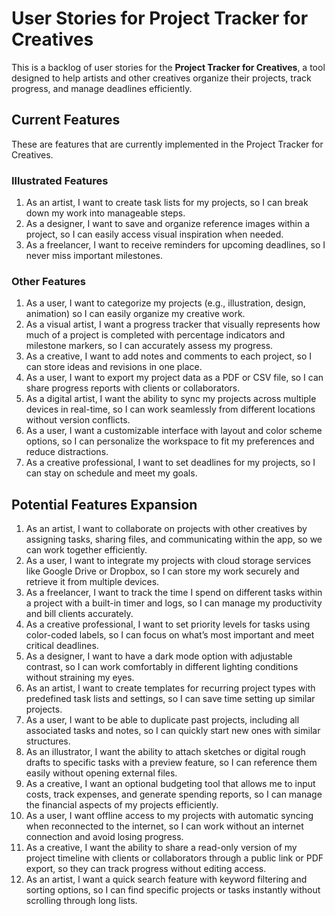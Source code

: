 # User Stories for Project Tracker for Creatives

This is a backlog of user stories for the **Project Tracker for Creatives**, a tool designed to help artists and other creatives organize their projects, track progress, and manage deadlines efficiently.

## Current Features

These are features that are currently implemented in the Project Tracker for Creatives.

### Illustrated Features

1. As an artist, I want to create task lists for my projects, so I can break down my work into manageable steps.
2. As a designer, I want to save and organize reference images within a project, so I can easily access visual inspiration when needed.
3. As a freelancer, I want to receive reminders for upcoming deadlines, so I never miss important milestones.

### Other Features

1. As a user, I want to categorize my projects (e.g., illustration, design, animation) so I can easily organize my creative work.
2. As a visual artist, I want a progress tracker that visually represents how much of a project is completed with percentage indicators and milestone markers, so I can accurately assess my progress.
3. As a creative, I want to add notes and comments to each project, so I can store ideas and revisions in one place.
4. As a user, I want to export my project data as a PDF or CSV file, so I can share progress reports with clients or collaborators.
5. As a digital artist, I want the ability to sync my projects across multiple devices in real-time, so I can work seamlessly from different locations without version conflicts.
6. As a user, I want a customizable interface with layout and color scheme options, so I can personalize the workspace to fit my preferences and reduce distractions.
7. As a creative professional, I want to set deadlines for my projects, so I can stay on schedule and meet my goals.

## Potential Features Expansion

1. As an artist, I want to collaborate on projects with other creatives by assigning tasks, sharing files, and communicating within the app, so we can work together efficiently.
2. As a user, I want to integrate my projects with cloud storage services like Google Drive or Dropbox, so I can store my work securely and retrieve it from multiple devices.
3. As a freelancer, I want to track the time I spend on different tasks within a project with a built-in timer and logs, so I can manage my productivity and bill clients accurately.
4. As a creative professional, I want to set priority levels for tasks using color-coded labels, so I can focus on what’s most important and meet critical deadlines.
5. As a designer, I want to have a dark mode option with adjustable contrast, so I can work comfortably in different lighting conditions without straining my eyes.
6. As an artist, I want to create templates for recurring project types with predefined task lists and settings, so I can save time setting up similar projects.
7. As a user, I want to be able to duplicate past projects, including all associated tasks and notes, so I can quickly start new ones with similar structures.
8. As an illustrator, I want the ability to attach sketches or digital rough drafts to specific tasks with a preview feature, so I can reference them easily without opening external files.
9. As a creative, I want an optional budgeting tool that allows me to input costs, track expenses, and generate spending reports, so I can manage the financial aspects of my projects efficiently.
10. As a user, I want offline access to my projects with automatic syncing when reconnected to the internet, so I can work without an internet connection and avoid losing progress.
11. As a creative, I want the ability to share a read-only version of my project timeline with clients or collaborators through a public link or PDF export, so they can track progress without editing access.
12. As an artist, I want a quick search feature with keyword filtering and sorting options, so I can find specific projects or tasks instantly without scrolling through long lists.